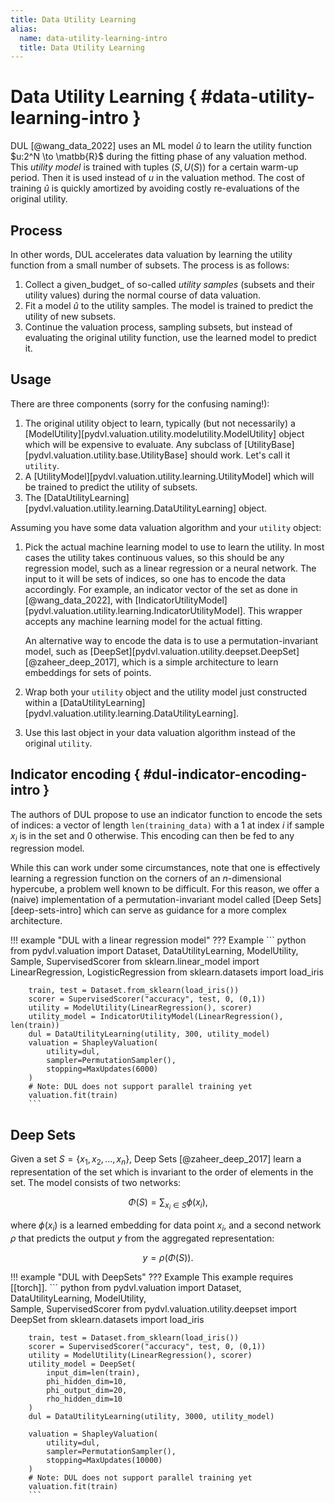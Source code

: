 ```yaml
---
title: Data Utility Learning
alias:
  name: data-utility-learning-intro
  title: Data Utility Learning
---
```


# Data Utility Learning  { #data-utility-learning-intro }

DUL [@wang_data_2022] uses an ML model $\hat{u}$ to learn the utility function
$u:2^N \to \matbb{R}$ during the fitting phase of any valuation method. This
_utility model_ is trained with tuples $(S, U(S))$ for a certain warm-up period.
Then it is used instead of $u$ in the valuation method. The cost of training
$\hat{u}$ is quickly amortized by avoiding costly re-evaluations of the original
utility.


## Process

In other words, DUL accelerates data valuation by learning the utility function
from a small number of subsets. The process is as follows:

1. Collect a given_budget_ of so-called _utility samples_ (subsets and their
   utility values) during the normal course of data valuation.
2. Fit a model $\hat{u}$ to the utility samples. The model is trained to predict
   the utility of new subsets.
3. Continue the valuation process, sampling subsets, but instead of evaluating the
   original utility function, use the learned model to predict it.

## Usage

There are three components (sorry for the confusing naming!):

1. The original utility object to learn, typically (but not necessarily) a
   [ModelUtility][pydvl.valuation.utility.modelutility.ModelUtility] object which will be
   expensive to evaluate. Any subclass of
   [UtilityBase][pydvl.valuation.utility.base.UtilityBase] should work. Let's call
   it `utility`.
2. A [UtilityModel][pydvl.valuation.utility.learning.UtilityModel] which will be
   trained to predict the utility of subsets.
3. The [DataUtilityLearning][pydvl.valuation.utility.learning.DataUtilityLearning]
   object.

Assuming you have some data valuation algorithm and your `utility` object:

1. Pick the actual machine learning model to use to learn the utility. In most
   cases the utility takes continuous values, so this should be any regression
   model, such as a linear regression or a neural network. The input to it will
   be sets of indices, so one has to encode the data accordingly. For example,
   an indicator vector of the set as done in [@wang_data_2022], with
   [IndicatorUtilityModel][pydvl.valuation.utility.learning.IndicatorUtilityModel].
   This wrapper accepts any machine learning model for the actual fitting.

   An alternative way to encode the data is to use a permutation-invariant model,
   such as [DeepSet][pydvl.valuation.utility.deepset.DeepSet] [@zaheer_deep_2017],
   which is a simple architecture to learn embeddings for sets of points.
2. Wrap both your `utility` object and the utility model just constructed within
   a [DataUtilityLearning][pydvl.valuation.utility.learning.DataUtilityLearning].
3. Use this last object in your data valuation algorithm instead of the original
   `utility`.

## Indicator encoding  { #dul-indicator-encoding-intro }

The authors of DUL propose to use an indicator function to encode the sets of
indices: a vector of length `len(training_data)` with a 1 at index $i$ if sample
$x_i$ is in the set and 0 otherwise. This encoding can then be fed to any
regression model.

While this can work under some circumstances, note that one is effectively
learning a regression function on the corners of an $n$-dimensional hypercube,
a problem well known to be difficult. For this reason, we offer a (naive)
implementation of a permutation-invariant model called [Deep
Sets][deep-sets-intro] which can serve as guidance for a more complex
architecture.

!!! example "DUL with a linear regression model"
    ??? Example
        ``` python
        from pydvl.valuation import Dataset, DataUtilityLearning, ModelUtility, \
            Sample, SupervisedScorer
        from sklearn.linear_model import LinearRegression, LogisticRegression
        from sklearn.datasets import load_iris

        train, test = Dataset.from_sklearn(load_iris())
        scorer = SupervisedScorer("accuracy", test, 0, (0,1))
        utility = ModelUtility(LinearRegression(), scorer)
        utility_model = IndicatorUtilityModel(LinearRegression(), len(train))
        dul = DataUtilityLearning(utility, 300, utility_model)
        valuation = ShapleyValuation(
            utility=dul,
            sampler=PermutationSampler(),
            stopping=MaxUpdates(6000)
        )
        # Note: DUL does not support parallel training yet
        valuation.fit(train)
        ```

## Deep Sets

Given a set $S= \{x_1, x_2, ..., x_n\},$ Deep Sets [@zaheer_deep_2017] learn a
representation of the set which is invariant to the order of elements in the
set. The model consists of two networks:

$$ \Phi(S) = \sum_{x_i \in S} \phi(x_i), $$

where $\phi(x_i)$ is a learned embedding for data point $x_i,$ and a second network
$\rho$ that predicts the output $y$ from the aggregated representation:

$$ y = \rho(\Phi(S)). $$


!!! example "DUL with DeepSets"
    ??? Example
        This example requires [[torch]].
        ``` python
        from pydvl.valuation import Dataset, DataUtilityLearning, ModelUtility, \
            Sample, SupervisedScorer
        from pydvl.valuation.utility.deepset import DeepSet
        from sklearn.datasets import load_iris

        train, test = Dataset.from_sklearn(load_iris())
        scorer = SupervisedScorer("accuracy", test, 0, (0,1))
        utility = ModelUtility(LinearRegression(), scorer)
        utility_model = DeepSet(
            input_dim=len(train),
            phi_hidden_dim=10,
            phi_output_dim=20,
            rho_hidden_dim=10
        )
        dul = DataUtilityLearning(utility, 3000, utility_model)

        valuation = ShapleyValuation(
            utility=dul,
            sampler=PermutationSampler(),
            stopping=MaxUpdates(10000)
        )
        # Note: DUL does not support parallel training yet
        valuation.fit(train)
        ```
